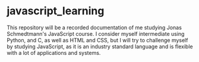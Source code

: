# javascript_learning
This repository will be a recorded documentation of me studying Jonas Schmedtmann's JavaScript course. I consider myself intermediate using Python, and C, as well as HTML and CSS, but I will try to challenge myself by studying JavaScript, as it is an industry standard language and is flexible with a lot of applications and systems.

